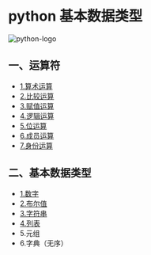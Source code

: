 # python 基本数据类型
![python-logo](https://ss0.bdstatic.com/94oJfD_bAAcT8t7mm9GUKT-xh_/timg?image&quality=100&size=b4000_4000&sec=1529920073&di=57d43a581e9d3e66efdf2554c1ee2150&src=http://p0.ifengimg.com/pmop/2017/0922/A881DF2A34EA41CA1557935BC532E2D7F4A5E6AC_size11_w250_h250.jpeg)
## 一、运算符
* [1.算术运算](./calculation/README.md)
* [2.比较运算](./calculation/README.md)
* [3.赋值运算](./calculation/README.md)
* [4.逻辑运算](./calculation/README.md)
* [5.位运算](./calculation/README.md)
* [6.成员运算](./calculation/README.md)
* [7.身份运算](./calculation/README.md)
## 二、基本数据类型
* [1.数字](./datatype/Number.md)
* [2.布尔值](./datatype/Boolean.md)
* [3.字符串](./datatype/String1.md)
* [4.列表](./datatype/list.md)
* 5.元组
* 6.字典（无序）